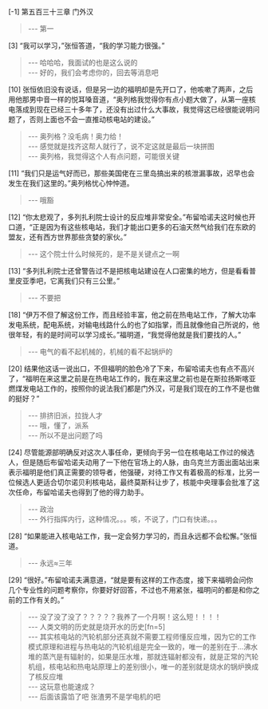 
[-1] 第五百三十三章 门外汉
>--- 第一<br>

[3] “我可以学习，”张恒答道，“我的学习能力很强。”
>--- 哈哈哈，我面试的也是这么说的<br>
>--- 好的，我们会考虑你的，回去等消息吧<br>

[10] 张恒依旧没有说话，但是另一边的福明却是先开口了，他咳嗽了两声，之后用他那男中音一样的悦耳嗓音道，“奥列格我觉得你有点小题大做了，从第一座核电落成到现在已经三十多年了，还没有出过什么大事故，我觉得这已经很能说明问题了，否则上面也不会一直推动核电站的建设。”
>--- 奥列格？没毛病！奥力给！<br>
>--- 感觉就是找齐这帮人就行了，说不定这就是最后一块拼图<br>
>--- 奥列格，我觉得这个人有点问题，可能很关键<br>

[11] “我们只是运气好而已，那些美国佬在三里岛搞出来的核泄漏事故，迟早也会发生在我们这里的。”奥列格忧心忡忡道。
>--- 哦豁<br>

[12] “你太悲观了，多列扎利院士设计的反应堆非常安全。”布留哈诺夫这时候也开口道，“正是因为有这些核电站，我们才能出口更多的石油天然气给我们在东欧的盟友，还有西方世界那些贪婪的家伙。”
>--- 这个院士什么时候死的，是不是关键点之一啊<br>

[13] “多列扎利院士还曾警告过不是把核电站建设在人口密集的地方，但是看看普里皮亚季吧，它离我们只有三公里。”
>--- 不要把<br>

[18] “伊万不但了解这份工作，而且经验丰富，他之前在热电站工作，了解大功率发电系统，配电系统，对输电线路什么的也了如指掌，而且就像他自己所说的，他很年轻，有的是时间可以学习成长。”福明道，“我觉得他就是我们要找的人。”
>--- 电气的看不起机械的，机械的看不起锅炉的<br>

[20] 结果他这话一说出口，不但福明的脸色冷了下来，布留哈诺夫也有点不高兴了，“福明在来这里之前是在热电站工作的，我在来这里之前也是在斯拉扬斯喀亚燃煤发电站工作的，按照你的说法我们都是门外汉，可是我们现在的工作不是也做的挺好？”
>--- 排挤旧派，拉拢人才<br>
>--- 哦，懂了，派系<br>
>--- 所以不是出问题了吗<br>

[24] 尽管能源部明确反对这次人事任命，更倾向于另一位在核电站工作过的候选人，但是随后布留哈诺夫动用了一下他在官场上的人脉，由乌克兰方面出面站出来表示福明是他们真正需要的领导者，他强硬，对待工作又有着极高的标准，比另一位候选人更适合切尔诺贝利核电站，最终莫斯科让步了，核能中央理事会批准了这次任命，布留哈诺夫也得到了他的得力助手。
>--- 政治<br>
>--- 外行指挥内行，这种情况。。。咳，不说了，门口有快递。。。<br>

[28] “如果能进入核电站工作，我一定会努力学习的，而且永远都不会松懈。”张恒道。
>--- 永远≈三年<br>

[29] “很好。”布留哈诺夫满意道，“就是要有这样的工作态度，接下来福明会问你几个专业性的问题考察你，你要好好回答，不过也不用紧张，福明问的都是和你之前的工作有关的。”
>--- 没了没了没了？？？？？我养了一个月啊！这么短！！！！<br>
>--- 人类文明的历史就是烧开水的历史[fn=5]<br>
>--- 其实核电站的汽轮机部分还真就不需要工程师懂反应堆，因为它的工作模式原理和进程与热电站的汽轮机组是完全一致的，唯一的差别在于…沸水堆的蒸汽是有辐射的，如果是压水堆，那就连辐射都没有，就是正常的汽轮机组，核电站和热电站原理上的差别很小，唯一的差别就是烧水的锅炉换成了核反应堆<br>
>--- 这玩意也能速成？<br>
>--- 后面该露馅了吧 张渣男不是学电机的吧<br>
